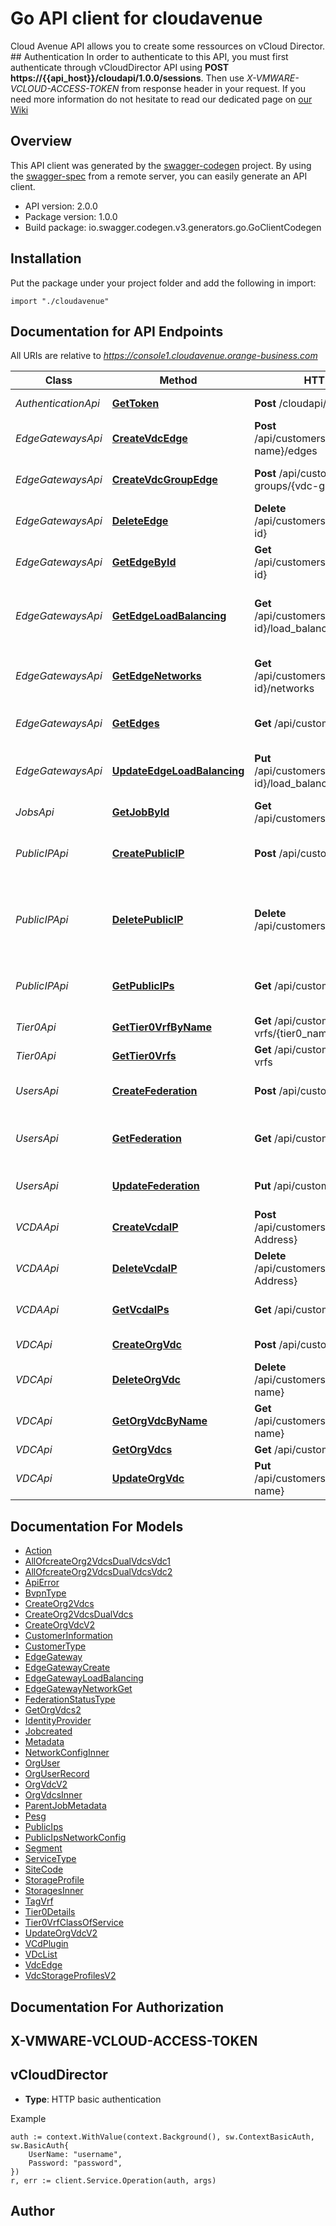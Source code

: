 # Go API client for cloudavenue

Cloud Avenue API allows you to create some ressources on vCloud Director.  ## Authentication In order to authenticate to this API, you must first authenticate through vCloudDirector API using **POST https://{{api_host}}/cloudapi/1.0.0/sessions**. Then use _X-VMWARE-VCLOUD-ACCESS-TOKEN_ from response header in your request.  If you need more information do not hesitate to read our dedicated page on [our Wiki](https://wiki.cloudavenue.orange-business.com/w/index.php/API_Cloud_Avenue) 

## Overview
This API client was generated by the [swagger-codegen](https://github.com/swagger-api/swagger-codegen) project.  By using the [swagger-spec](https://github.com/swagger-api/swagger-spec) from a remote server, you can easily generate an API client.

- API version: 2.0.0
- Package version: 1.0.0
- Build package: io.swagger.codegen.v3.generators.go.GoClientCodegen

## Installation
Put the package under your project folder and add the following in import:
```golang
import "./cloudavenue"
```

## Documentation for API Endpoints

All URIs are relative to *https://console1.cloudavenue.orange-business.com*

Class | Method | HTTP request | Description
------------ | ------------- | ------------- | -------------
*AuthenticationApi* | [**GetToken**](docs/AuthenticationApi.md#gettoken) | **Post** /cloudapi/1.0.0/sessions | Login to your organization
*EdgeGatewaysApi* | [**CreateVdcEdge**](docs/EdgeGatewaysApi.md#createvdcedge) | **Post** /api/customers/v2.0/vdcs/{vdc-name}/edges | Create one Edge gateway
*EdgeGatewaysApi* | [**CreateVdcGroupEdge**](docs/EdgeGatewaysApi.md#createvdcgroupedge) | **Post** /api/customers/v2.0/vdc-groups/{vdc-group-name}/edges | Create one Edge gateway in vDC group
*EdgeGatewaysApi* | [**DeleteEdge**](docs/EdgeGatewaysApi.md#deleteedge) | **Delete** /api/customers/v2.0/edges/{edge-id} | Remove Edge Gateway
*EdgeGatewaysApi* | [**GetEdgeById**](docs/EdgeGatewaysApi.md#getedgebyid) | **Get** /api/customers/v2.0/edges/{edge-id} | Get Edge gateway details
*EdgeGatewaysApi* | [**GetEdgeLoadBalancing**](docs/EdgeGatewaysApi.md#getedgeloadbalancing) | **Get** /api/customers/v2.0/edges/{edge-id}/load_balancing | Get Load Balancing Configuration on Edge Gateway
*EdgeGatewaysApi* | [**GetEdgeNetworks**](docs/EdgeGatewaysApi.md#getedgenetworks) | **Get** /api/customers/v2.0/edges/{edge-id}/networks | Get edge gateway network configuration
*EdgeGatewaysApi* | [**GetEdges**](docs/EdgeGatewaysApi.md#getedges) | **Get** /api/customers/v2.0/edges | List edge gateway of an organization
*EdgeGatewaysApi* | [**UpdateEdgeLoadBalancing**](docs/EdgeGatewaysApi.md#updateedgeloadbalancing) | **Put** /api/customers/v2.0/edges/{edge-id}/load_balancing | Modify Edge Gateway Load Balancing Configuration
*JobsApi* | [**GetJobById**](docs/JobsApi.md#getjobbyid) | **Get** /api/customers/v1.0/jobs/{Job-Id} | Returns a job status by ID.
*PublicIPApi* | [**CreatePublicIP**](docs/PublicIPApi.md#createpublicip) | **Post** /api/customers/v1.0/ip | Request and configure a new public IP address
*PublicIPApi* | [**DeletePublicIP**](docs/PublicIPApi.md#deletepublicip) | **Delete** /api/customers/v1.0/ip/{public-ip} | Remove all configuration related to a public IP address and free IP
*PublicIPApi* | [**GetPublicIPs**](docs/PublicIPApi.md#getpublicips) | **Get** /api/customers/v2.0/ip | Get Organization&#x27;s public IP addresses
*Tier0Api* | [**GetTier0VrfByName**](docs/Tier0Api.md#gettier0vrfbyname) | **Get** /api/customers/v2.0/tier-0-vrfs/{tier0_name} | Get Tier-0 Details
*Tier0Api* | [**GetTier0Vrfs**](docs/Tier0Api.md#gettier0vrfs) | **Get** /api/customers/v2.0/tier-0-vrfs | Get all Tier-0 Gateway
*UsersApi* | [**CreateFederation**](docs/UsersApi.md#createfederation) | **Post** /api/customers/v1.0/federate | Federate an existing organization
*UsersApi* | [**GetFederation**](docs/UsersApi.md#getfederation) | **Get** /api/customers/v1.0/federate | Return federation status of an organization
*UsersApi* | [**UpdateFederation**](docs/UsersApi.md#updatefederation) | **Put** /api/customers/v1.0/federate | Regenerate SAML certificate
*VCDAApi* | [**CreateVcdaIP**](docs/VCDAApi.md#createvcdaip) | **Post** /api/customers/v2.0/vcda/ips/{Ip-Address} | Add on premise IP address
*VCDAApi* | [**DeleteVcdaIP**](docs/VCDAApi.md#deletevcdaip) | **Delete** /api/customers/v2.0/vcda/ips/{Ip-Address} | Remove on premise IP address
*VCDAApi* | [**GetVcdaIPs**](docs/VCDAApi.md#getvcdaips) | **Get** /api/customers/v2.0/vcda/ips | Get on premise IP addresses
*VDCApi* | [**CreateOrgVdc**](docs/VDCApi.md#createorgvdc) | **Post** /api/customers/v2.0/vdcs | Create a new Org VDC
*VDCApi* | [**DeleteOrgVdc**](docs/VDCApi.md#deleteorgvdc) | **Delete** /api/customers/v2.0/vdcs/{vdc-name} | Delete a vDC
*VDCApi* | [**GetOrgVdcByName**](docs/VDCApi.md#getorgvdcbyname) | **Get** /api/customers/v2.0/vdcs/{vdc-name} | Get details about one vDC
*VDCApi* | [**GetOrgVdcs**](docs/VDCApi.md#getorgvdcs) | **Get** /api/customers/v2.0/vdcs | List Org vDCs
*VDCApi* | [**UpdateOrgVdc**](docs/VDCApi.md#updateorgvdc) | **Put** /api/customers/v2.0/vdcs/{vdc-name} | Update a vDC

## Documentation For Models

 - [Action](docs/Action.md)
 - [AllOfcreateOrg2VdcsDualVdcsVdc1](docs/AllOfcreateOrg2VdcsDualVdcsVdc1.md)
 - [AllOfcreateOrg2VdcsDualVdcsVdc2](docs/AllOfcreateOrg2VdcsDualVdcsVdc2.md)
 - [ApiError](docs/ApiError.md)
 - [BvpnType](docs/BvpnType.md)
 - [CreateOrg2Vdcs](docs/CreateOrg2Vdcs.md)
 - [CreateOrg2VdcsDualVdcs](docs/CreateOrg2VdcsDualVdcs.md)
 - [CreateOrgVdcV2](docs/CreateOrgVdcV2.md)
 - [CustomerInformation](docs/CustomerInformation.md)
 - [CustomerType](docs/CustomerType.md)
 - [EdgeGateway](docs/EdgeGateway.md)
 - [EdgeGatewayCreate](docs/EdgeGatewayCreate.md)
 - [EdgeGatewayLoadBalancing](docs/EdgeGatewayLoadBalancing.md)
 - [EdgeGatewayNetworkGet](docs/EdgeGatewayNetworkGet.md)
 - [FederationStatusType](docs/FederationStatusType.md)
 - [GetOrgVdcs2](docs/GetOrgVdcs2.md)
 - [IdentityProvider](docs/IdentityProvider.md)
 - [Jobcreated](docs/Jobcreated.md)
 - [Metadata](docs/Metadata.md)
 - [NetworkConfigInner](docs/NetworkConfigInner.md)
 - [OrgUser](docs/OrgUser.md)
 - [OrgUserRecord](docs/OrgUserRecord.md)
 - [OrgVdcV2](docs/OrgVdcV2.md)
 - [OrgVdcsInner](docs/OrgVdcsInner.md)
 - [ParentJobMetadata](docs/ParentJobMetadata.md)
 - [Pesg](docs/Pesg.md)
 - [PublicIps](docs/PublicIps.md)
 - [PublicIpsNetworkConfig](docs/PublicIpsNetworkConfig.md)
 - [Segment](docs/Segment.md)
 - [ServiceType](docs/ServiceType.md)
 - [SiteCode](docs/SiteCode.md)
 - [StorageProfile](docs/StorageProfile.md)
 - [StoragesInner](docs/StoragesInner.md)
 - [TagVrf](docs/TagVrf.md)
 - [Tier0Details](docs/Tier0Details.md)
 - [Tier0VrfClassOfService](docs/Tier0VrfClassOfService.md)
 - [UpdateOrgVdcV2](docs/UpdateOrgVdcV2.md)
 - [VCdPlugin](docs/VCdPlugin.md)
 - [VDcList](docs/VDcList.md)
 - [VdcEdge](docs/VdcEdge.md)
 - [VdcStorageProfilesV2](docs/VdcStorageProfilesV2.md)

## Documentation For Authorization

## X-VMWARE-VCLOUD-ACCESS-TOKEN
## vCloudDirector
- **Type**: HTTP basic authentication

Example
```golang
auth := context.WithValue(context.Background(), sw.ContextBasicAuth, sw.BasicAuth{
	UserName: "username",
	Password: "password",
})
r, err := client.Service.Operation(auth, args)
```

## Author



